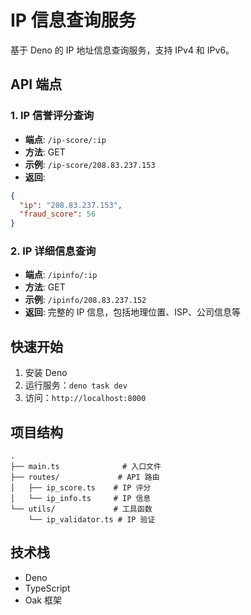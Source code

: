 # IP 信息查询服务

基于 Deno 的 IP 地址信息查询服务，支持 IPv4 和 IPv6。

## API 端点

### 1. IP 信誉评分查询
- **端点**: `/ip-score/:ip`
- **方法**: GET
- **示例**: `/ip-score/208.83.237.153`
- **返回**: 
```json
{
  "ip": "208.83.237.153",
  "fraud_score": 56
}
```

### 2. IP 详细信息查询
- **端点**: `/ipinfo/:ip`
- **方法**: GET
- **示例**: `/ipinfo/208.83.237.152`
- **返回**: 完整的 IP 信息，包括地理位置、ISP、公司信息等

## 快速开始

1. 安装 Deno
2. 运行服务：`deno task dev`
3. 访问：`http://localhost:8000`

## 项目结构

```
.
├── main.ts              # 入口文件
├── routes/             # API 路由
│   ├── ip_score.ts    # IP 评分
│   └── ip_info.ts     # IP 信息
└── utils/             # 工具函数
    └── ip_validator.ts # IP 验证
```

## 技术栈

- Deno
- TypeScript
- Oak 框架 